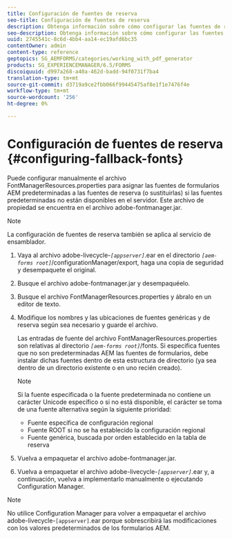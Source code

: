 ```yaml
---
title: Configuración de fuentes de reserva
seo-title: Configuración de fuentes de reserva
description: Obtenga información sobre cómo configurar las fuentes de reserva.
seo-description: Obtenga información sobre cómo configurar las fuentes de reserva.
uuid: 2745541c-8c6d-4bb4-aa14-ec19afd6bc35
contentOwner: admin
content-type: reference
geptopics: SG_AEMFORMS/categories/working_with_pdf_generator
products: SG_EXPERIENCEMANAGER/6.5/FORMS
discoiquuid: d997a268-a40a-462d-badd-94f0731f7ba4
translation-type: tm+mt
source-git-commit: d3719a9ce2fbb066f99445475af8e1f1e7476f4e
workflow-type: tm+mt
source-wordcount: '256'
ht-degree: 0%

---
```



# Configuración de fuentes de reserva {#configuring-fallback-fonts}

Puede configurar manualmente el archivo FontManagerResources.properties para asignar las fuentes de formularios AEM predeterminadas a las fuentes de reserva (o sustituirlas) si las fuentes predeterminadas no están disponibles en el servidor. Este archivo de propiedad se encuentra en el archivo adobe-fontmanager.jar.

>[!NOTE]
>
>La configuración de fuentes de reserva también se aplica al servicio de ensamblador.

1. Vaya al archivo adobe-livecycle-*`[appserver]`*.ear en el directorio *`[aem-forms root]`*/configurationManager/export, haga una copia de seguridad y desempaquete el original.
1. Busque el archivo adobe-fontmanager.jar y desempaquéelo.
1. Busque el archivo FontManagerResources.properties y ábralo en un editor de texto.
1. Modifique los nombres y las ubicaciones de fuentes genéricas y de reserva según sea necesario y guarde el archivo.

   Las entradas de fuente del archivo FontManagerResources.properties son relativas al directorio *`[aem-forms root]`*/fonts. Si especifica fuentes que no son predeterminadas AEM las fuentes de formularios, debe instalar dichas fuentes dentro de esta estructura de directorio (ya sea dentro de un directorio existente o en uno recién creado).

   >[!NOTE]
   >
   >Si la fuente especificada o la fuente predeterminada no contiene un carácter Unicode específico o si no está disponible, el carácter se toma de una fuente alternativa según la siguiente prioridad:

   * Fuente específica de configuración regional
   * Fuente ROOT si no se ha establecido la configuración regional
   * Fuente genérica, buscada por orden establecido en la tabla de reserva

1. Vuelva a empaquetar el archivo adobe-fontmanager.jar.
1. Vuelva a empaquetar el archivo adobe-livecycle-*`[appserver]`*.ear y, a continuación, vuelva a implementarlo manualmente o ejecutando Configuration Manager.

>[!NOTE]
>
>No utilice Configuration Manager para volver a empaquetar el archivo adobe-livecycle-`[appserver]`.ear porque sobrescribirá las modificaciones con los valores predeterminados de los formularios AEM.

